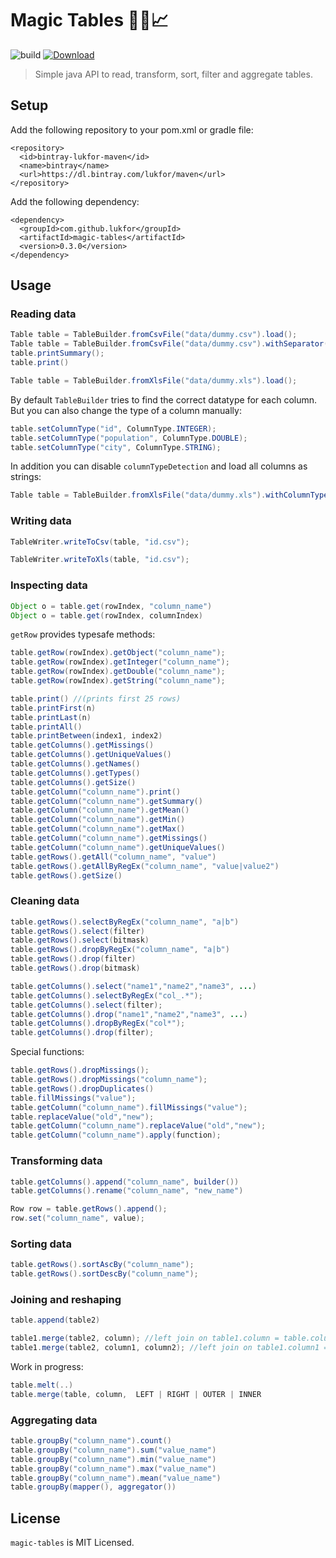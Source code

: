 # Magic Tables :tophat::rabbit::chart_with_upwards_trend:

![build](https://github.com/lukfor/magic-tables/workflows/build/badge.svg)
[ ![Download](https://api.bintray.com/packages/lukfor/maven/magic-tables/images/download.svg) ](https://bintray.com/lukfor/maven/magic-tables/_latestVersion)

> Simple java API to read, transform, sort, filter and aggregate tables.


## Setup

Add the following repository to your pom.xml or gradle file:

```
<repository>
  <id>bintray-lukfor-maven</id>
  <name>bintray</name>
  <url>https://dl.bintray.com/lukfor/maven</url>
</repository>
```

Add the following dependency:

```
<dependency>
  <groupId>com.github.lukfor</groupId>
  <artifactId>magic-tables</artifactId>
  <version>0.3.0</version>
</dependency>
```

## Usage


### Reading data

```java
Table table = TableBuilder.fromCsvFile("data/dummy.csv").load();
Table table = TableBuilder.fromCsvFile("data/dummy.csv").withSeparator('\t').load();
table.printSummary();
table.print()
```

```java
Table table = TableBuilder.fromXlsFile("data/dummy.xls").load();
```

By default `TableBuilder` tries to find the correct datatype for each column. But you can also change the type of a column manually:

```java
table.setColumnType("id", ColumnType.INTEGER);
table.setColumnType("population", ColumnType.DOUBLE);
table.setColumnType("city", ColumnType.STRING);
```

In addition you can disable `columnTypeDetection` and load all columns as strings:

```java
Table table = TableBuilder.fromXlsFile("data/dummy.xls").withColumnTypeDetection(false).load();
```

### Writing data

```java
TableWriter.writeToCsv(table, "id.csv");
```

```java
TableWriter.writeToXls(table, "id.csv");
```

### Inspecting data

```java
Object o = table.get(rowIndex, "column_name")
Object o = table.get(rowIndex, columnIndex)
```

`getRow` provides typesafe methods:
```java
table.getRow(rowIndex).getObject("column_name");
table.getRow(rowIndex).getInteger("column_name");
table.getRow(rowIndex).getDouble("column_name");
table.getRow(rowIndex).getString("column_name");
```

```java
table.print() //(prints first 25 rows)
table.printFirst(n)
table.printLast(n)
table.printAll()
table.printBetween(index1, index2)
table.getColumns().getMissings()
table.getColumns().getUniqueValues()
table.getColumns().getNames()
table.getColumns().getTypes()
table.getColumns().getSize()
table.getColumn("column_name").print()
table.getColumn("column_name").getSummary()
table.getColumn("column_name").getMean()
table.getColumn("column_name").getMin()
table.getColumn("column_name").getMax()
table.getColumn("column_name").getMissings()
table.getColumn("column_name").getUniqueValues()
table.getRows().getAll("column_name", "value")
table.getRows().getAllByRegEx("column_name", "value|value2")
table.getRows().getSize()
```

### Cleaning data


```java
table.getRows().selectByRegEx("column_name", "a|b")
table.getRows().select(filter)
table.getRows().select(bitmask)
table.getRows().dropByRegEx("column_name", "a|b")
table.getRows().drop(filter)
table.getRows().drop(bitmask)
```

```java
table.getColumns().select("name1","name2","name3", ...)
table.getColumns().selectByRegEx("col_.*");
table.getColumns().select(filter);
table.getColumns().drop("name1","name2","name3", ...)
table.getColumns().dropByRegEx("col*");
table.getColumns().drop(filter);
```

Special functions:

```java
table.getRows().dropMissings();
table.getRows().dropMissings("column_name");
table.getRows().dropDuplicates()
table.fillMissings("value");
table.getColumn("column_name").fillMissings("value");
table.replaceValue("old","new");
table.getColumn("column_name").replaceValue("old","new");
table.getColumn("column_name").apply(function);
```

### Transforming data

```java
table.getColumns().append("column_name", builder())
table.getColumns().rename("column_name", "new_name")

Row row = table.getRows().append();
row.set("column_name", value);
```

### Sorting data

```java
table.getRows().sortAscBy("column_name");
table.getRows().sortDescBy("column_name");
```

### Joining and reshaping

```java
table.append(table2)

table1.merge(table2, column); //left join on table1.column = table.column
table1.merge(table2, column1, column2); //left join on table1.column1 = table2.column2
```

Work in progress:

```java
table.melt(..)
table.merge(table, column,  LEFT | RIGHT | OUTER | INNER
```

### Aggregating data

```java
table.groupBy("column_name").count()
table.groupBy("column_name").sum("value_name")
table.groupBy("column_name").min("value_name")
table.groupBy("column_name").max("value_name")
table.groupBy("column_name").mean("value_name")
table.groupBy(mapper(), aggregator())
```


## License

`magic-tables` is MIT Licensed.

